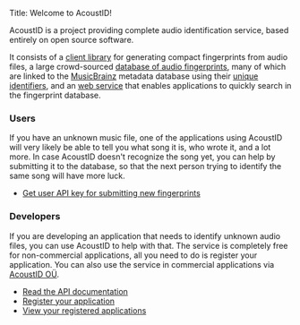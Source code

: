 Title: Welcome to AcoustID!

AcoustID is a project providing complete audio identification
service, based entirely on open source software.

It consists of a [client library][chromaprint] for generating
compact fingerprints from audio files, a large crowd-sourced
[database of audio fingerprints][db], many of which are linked
to the [MusicBrainz][mb] metadata
database using their [unique identifiers][mbid], and an [web service][webservice]
that enables applications to quickly search in the fingerprint database.

<div class="row">

<div class="col-sm-6">
<h3>Users</h3>

<p>
    If you have an unknown music file, one of the applications using
    AcoustID will very likely be able to tell you what song it is,
    who wrote it, and a lot more. In case AcoustID doesn't recognize
    the song yet, you can help by submitting it to the database, so
    that the next person trying to identify the same song will
    have more luck.
</p>

<ul class="list-nopadding">
    <li><a href="/api-key">Get user API key for submitting new fingerprints</a></li>
</ul>


</div>

<div class="col-sm-6">
<h3>Developers</h3>

<p>
    If you are developing an application that needs to identify
    unknown audio files, you can use AcoustID to help with that.
    The service is completely free for non-commercial applications,
    all you need to do is register your application.
    You can also use the service in commercial applications via
    <a href="https://acoustid.biz">AcoustID OÜ</a>.
</p>

<ul class="list-nopadding">
    <li><a href="/webservice">Read the API documentation</a></li>
    <li><a href="/new-application">Register your application</a></li>
    <li><a href="/my-applications">View your registered applications</a></li>
</ul>

</div>

</div>

[db]: flask:general.database
[chromaprint]: flask:general.chromaprint
[webservice]: flask:general.webservice
[mb]: //musicbrainz.org/
[mbid]: //musicbrainz.org/doc/MusicBrainz_Identifier
